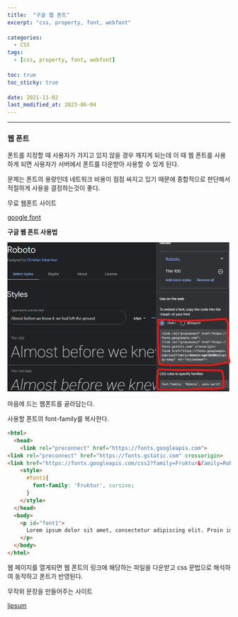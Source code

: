 ```yaml
---
title:  "구글 웹 폰트"
excerpt: "css, property, font, webfont"

categories:
  - CSS
tags:
  - [css, property, font, webfont]

toc: true
toc_sticky: true
 
date: 2021-11-02 
last_modified_at: 2023-06-04
---  
```


***

### 웹 폰트  

폰트를 지정할 때 사용자가 가지고 있지 않을 경우 깨지게 되는데 이 때 웹 폰트를 사용하게 되면 사용자가 서버에서 폰트를 다운받아 사용할 수 있게 된다.  

문제는 폰트의 용량인데 네트워크 비용이 점점 싸지고 있기 때문에 종합적으로 판단해서 적절하게 사용을 결정하는것이 좋다.  

무료 웹폰트 사이트  

<a href="https://fonts.google.com/?authuser=1">google font</a><br>

**구글 웹 폰트 사용법**  

![google_font](/assets/images/posting/20211102/googlefont.png)

마음에 드는 웹폰트를 골라담는다.

사용할 폰트의 font-family를 복사한다.  

```html
<html>
  <head>
    <link rel="preconnect" href="https://fonts.googleapis.com">
<link rel="preconnect" href="https://fonts.gstatic.com" crossorigin>
<link href="https://fonts.googleapis.com/css2?family=Fruktur&family=Roboto:wght@100&display=swap" rel="stylesheet">
    <style>
      #font1{
        font-family: 'Fruktur', cursive;
      }
    </style>
  </head>
  <body>
    <p id="font1">
      Lorem ipsum dolor sit amet, consectetur adipiscing elit. Proin imperdiet risus ut neque porttitor congue. Aliquam magna urna, aliquet eu venenatis in, auctor sit amet metus. Pellentesque molestie dignissim lectus, sagittis volutpat elit mollis in. Phasellus pulvinar risus ut consequat iaculis. Vestibulum cursus sit amet purus non eleifend. Nulla mattis urna vitae nunc pretium, id pellentesque dui vehicula. Curabitur blandit cursus sapien, non posuere diam ultrices ac.
    </p>
  </body>
</html>
```

웹 페이지를 열게되면 웹 폰트의 링크에 해당하는 파일을 다운받고 css 문법으로 해석하여 동작하고 폰트가 반영된다.  

무작위 문장을 만들어주는 사이트  

<a href="https://www.lipsum.com/">lipsum</a>